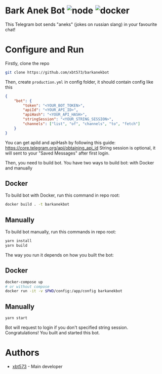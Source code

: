 # Bark Anek Bot ![node](https://github.com/xbt573/barkanekbot/actions/workflows/node.js.yml/badge.svg) ![docker](https://github.com/xbt573/barkanekbot/actions/workflows/docker-image.yml/badge.svg)


This Telegram bot sends "aneks" (jokes on russian slang) in your favourite chat!

# Configure and Run
Firstly, clone the repo
```bash
git clone https://github.com/xbt573/barkanekbot
```

Then, create `production.yml` in config folder, it should contain config like this
```json
{
    "bot": {
        "token": "<YOUR_BOT_TOKEN>",
        "apiId": "<YOUR_API_ID>",
        "apiHash": "<YOUR_API_HASH>",
        "stringSession": "<YOUR_STRING_SESSION>",
        "channels": ["list", "of", "channels", "to", "fetch"]
    }
}
```

You can get apiId and apiHash by following this guide: https://core.telegram.org/api/obtaining_api_id
String session is optional, it will sent to your "Saved Messages" after first login.

Then, you need to build bot.
You have two ways to build bot: with Docker and manually

## Docker
To build bot with Docker, run this command in repo root:
```bash
docker build . -t barkanekbot
```

## Manually
To build bot manually, run this commands in repo root:
```bash
yarn install
yarn build
```

The way you run it depends on how you built the bot:

## Docker
```bash
docker-compose up
# or without compose
docker run -it -v $PWD/config:/app/config barkanekbot
```

## Manually
```bash
yarn start
```

Bot will request to login if you don't specified string session.
Congratulations! You built and started this bot.

# Authors
* [xbt573](https://github.com/xbt573) - Main developer
